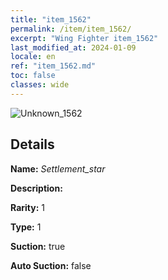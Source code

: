 ```yaml
---
title: "item_1562"
permalink: /item/item_1562/
excerpt: "Wing Fighter item_1562"
last_modified_at: 2024-01-09
locale: en
ref: "item_1562.md"
toc: false
classes: wide
---
```



 ![Unknown_1562](/images/item/Settlement_star_p.png)



## Details

 **Name:** *Settlement_star* 

 **Description:** 

 **Rarity:** 1 

 **Type:** 1 

 **Suction:** true 

 **Auto Suction:** false 


